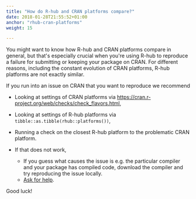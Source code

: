 ```yaml
---
title: "How do R-hub and CRAN platforms compare?"
date: 2018-01-28T21:55:52+01:00
anchor: "rhub-cran-platforms"
weight: 15

---
```


You might want to know how R-hub and CRAN platforms compare in general, but that's especially crucial when you're using R-hub to reproduce a failure for submitting or keeping your package on CRAN. For different reasons, including the constant evolution of CRAN platforms, R-hub platforms are not exactly similar. 

If you run into an issue on CRAN that you want to reproduce we recommend

* Looking at settings of CRAN platforms via https://cran.r-project.org/web/checks/check_flavors.html,

* Looking at settings of R-hub platforms via `tibble::as.tibble(rhub::platforms())`,

* Running a check on the closest R-hub platform to the problematic CRAN platform.

* If that does not work, 
    * If you guess what causes the issue is e.g. the particular compiler and your package has compiled code, download the compiler and try reproducing the issue locally.
    * [Ask for help](#pkg-dev-help).
    
Good luck!